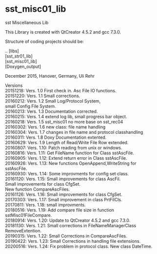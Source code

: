 # sst_misc01_lib
sst Miscellaneous Lib 

This Library is created with QtCreator 4.5.2 and gcc 7.3.0.

Structure of coding projects should be:

.. [libs] <BR>
   [sst_str01_lib]<BR>
   [sst_misc01_lib]<BR>
   [Doxygen_output]<BR>

December 2015, Hanover, Germany, Uli Rehr

Versions <BR>
20151218: Vers. 1.0 First check in. Asc File IO functions. <BR>
20151220: Vers. 1.1 Small corrections. <BR>
20160212: Vers. 1.2 Small Log/Protocol System, <BR>
                    small Config File System. <BR>
20160213: Vers. 1.3 Documentation corrected. <BR>
20160215: Vers. 1.4 extend log lib, small progress bar object. <BR>
20160218: Vers. 1.5 sst_misc01 no more base on sst_rec04 <BR>
20160302: Vers. 1.6 new class: file name handling <BR>
20160304: Vers. 1.7 changes in file name and protocol classhandling <BR>
20160311: Vers. 1.8 Doxy Documentation extented. <BR>
20160629: Vers. 1.9 Length of Read/Write File Row extended. <BR>
20160807: Vers. 1.10: Patch reading from unix or windows. <BR>
20160816: Vers. 1.11: Get FileName function for Class sstAscFile. <BR>
20160905: Vers. 1.12: Extend return error in Class sstAscFile. <BR>
20160926: Vers. 1.13: New functions OpenAppend,WriteString for sstAscFile.  <BR>
20160930: Vers. 1.14: Some improvments for config set class.  <BR>
20161120: Vers. 1.15: Small improvements for class AscFil. <BR>
                      Small improvements for class CfgSet. <BR>
                      New function CompareAscFiles. <BR>
20161126: Vers. 1.16: Small improvements for class CfgSet.     <BR>
20170303: Vers. 1.17: Small improvement in class PrtFilCls.     <BR>
20170811: Vers. 1.18: small improvments. <BR>
20180516: Vers. 1.19: Add compare file size in function sstMisc01FileCompare. <BR>
20180914: Vers. 1.20: Update to QtCreator 4.5.2 and gcc 7.3.0. <BR>
20181130: Vers. 1.21: Small corrections in FileNameManagerClass RemoveExtention.  <BR>
20190315: Vers. 1.22: Small Corrections in CompareAscFiles. <BR>
20190422: Vers. 1.23: Small Corrections in handling file extensions. <BR>
20200516: Vers. 1.24: Fix problem in protocol class. New class DateTime. <BR>

